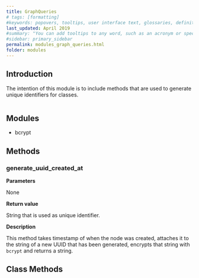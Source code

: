 ```yaml
---
title: GraphQueries
# tags: [formatting]
#keywords: popovers, tooltips, user interface text, glossaries, definitions
last_updated: April 2019
#summary: "You can add tooltips to any word, such as an acronym or specialized term. Tooltips work well for glossary definitions, because you don't have to keep repeating the definition, nor do you assume the reader already knows the word's meaning."
#sidebar: primary_sidebar
permalink: modules_graph_queries.html
folder: modules
---
```


## Introduction

The intention of this module is to include methods that are used to generate unique identifiers for classes.

```ruby


```

## Modules

* bcrypt

## Methods

### generate_uuid_created_at

__Parameters__

None

__Return value__

String that is used as unique identifier.

__Description__

This method takes timestamp of when the node was created, attaches it to the string of a new UUID that has been generated, encrypts that string with `bcrypt` and returns a string.

## Class Methods
